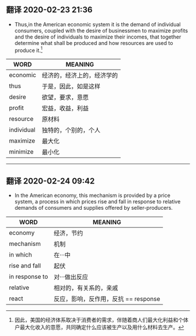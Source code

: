 ## 翻译 2020-02-23 21:36
- Thus,in the American economic system it is the demand of individual consumers, coupled with the desire of businessmen to maximize profits and the desire of individuals to maximize their incomes, that together determine what shall be produced and how resources are used to produce it.[^1]

| WORD       | MEANING                    |
|------------|----------------------------|
| economic   | 经济的，经济上的，经济学的 |
| thus       | 于是，因此，如是这样       |
| desire     | 欲望，要求，意愿           |
| profit     | 宏益，收益，利益           |
| resource   | 原材料                     |
| individual | 独特的，个别的，个人       |
| maximize   | 最大化                     |
| minimize   | 最小化                     |


[^1]: 因此，美国的经济体系取决于消费者的需求，伴随着商人们最大化利益和个体户最大化收入的意愿，共同确定什么应该被生产以及用什么材料去生产。

***
## 翻译 2020-02-24 09:42
- In the American economy, this mechanism is provided by a price system, a process in which prices rise and fall in response to relative demands of consumers and supplies offered by seller-producers.

| WORD           | MEANING                              |
|----------------|--------------------------------------|
| economy        | 经济，节约                           |
| mechanism      | 机制                                 |
| in which       | 在···中                              |
| rise and fall  | 起伏                                 |
| in response to | 对···做出反应                        |
| relative       | 相对的，有关系的，亲戚               |
| react          | 反应，影响，反作用，反抗 == response |
